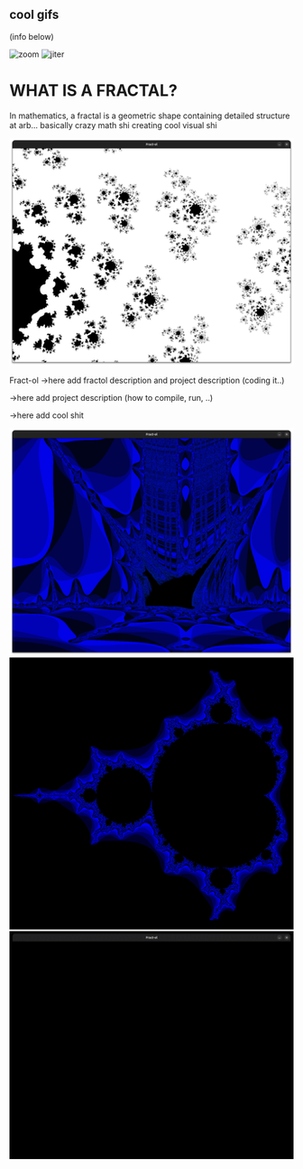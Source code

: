 ## cool gifs
(info below)

![zoom](assets/zoom.gif)
![jiter](assets/jiter.gif)
<!-- ![iterjulia](assets/bl1.png) -->

# WHAT IS A FRACTAL?
In mathematics, a fractal is a geometric shape containing detailed structure at arb...
basically crazy math shi creating cool visual shi

![bl](assets/bl1.png)


Fract-ol ->here add fractol description and project description (coding it..)

->here add project description (how to compile, run, ..)

->here add cool shit
<!-- ![iterjulia](assets/smaller.gif) -->

![bship](assets/bship.png)
![Mandelbrot2](assets/m2.png)
![univrs](assets/univrs.gif)

